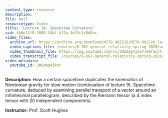 ```yaml
---
content_type: resource
description: ''
file: null
resourcetype: Video
title: 'Lecture 10: Spacetime Curvature'
uid: 4b0e21f8-1809-34bf-b12a-3e13c1c0d9ac
video_files:
  archive_url: https://archive.org/download/MIT8.962S20/MIT8_962S20_lec10_300k.mp4
  video_captions_file: /courses/8-962-general-relativity-spring-2020/ac9ec83380b755e5835c0f950548fde6_JWSdeg4jkoY.vtt
  video_thumbnail_file: https://img.youtube.com/vi/JWSdeg4jkoY/default.jpg
  video_transcript_file: /courses/8-962-general-relativity-spring-2020/2b5174a8dcad7bd8c2a296931ef443b3_JWSdeg4jkoY.pdf
video_metadata:
  youtube_id: JWSdeg4jkoY
---
```


**Description:** How a certain spacetime duplicates the kinematics of Newtonian gravity for slow motion (continuation of lecture 9). Spacetime curvature, deduced by examining parallel transport of a vector around an infinitesimal parallelogram, described by the Riemann tensor (a 4 index tensor with 20 independent components).

**Instructor:** Prof. Scott Hughes